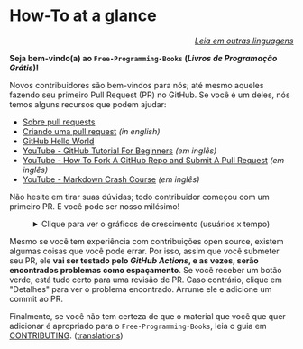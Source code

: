 # How-To at a glance

<div align="right" markdown="1">

*[Leia em outras linguagens](../README.md#translations)*

</div>

**Seja bem-vindo(a) ao `Free-Programming-Books` (*Livros de Programação Grátis*)!**

Novos contribuidores são bem-vindos para nós; até mesmo aqueles fazendo seu primeiro Pull Request (PR) no GitHub. Se você é um deles, nós temos alguns recursos que podem ajudar:

* [Sobre pull requests](https://docs.github.com/pt/pull-requests/collaborating-with-pull-requests/proposing-changes-to-your-work-with-pull-requests/about-pull-requests)
* [Criando uma pull request](https://docs.github.com/pt/pull-requests/collaborating-with-pull-requests/proposing-changes-to-your-work-with-pull-requests/creating-a-pull-request) *(in english)*
* [GitHub Hello World](https://docs.github.com/pt/get-started/quickstart/hello-world)
* [YouTube - GitHub Tutorial For Beginners](https://www.youtube.com/watch?v=0fKg7e37bQE) *(em inglês)*
* [YouTube - How To Fork A GitHub Repo and Submit A Pull Request](https://www.youtube.com/watch?v=G1I3HF4YWEw) *(em inglês)*
* [YouTube - Markdown Crash Course](https://www.youtube.com/watch?v=HUBNt18RFbo) *(em inglês)*


Não hesite em tirar suas dúvidas; todo contribuidor começou com um primeiro PR. E você pode ser nosso milésimo!

<details align="center" markdown="1">
<summary>Clique para ver o gráficos de crescimento (usuários x tempo)</summary>

[![EbookFoundation/free-programming-books's Contributor over time Graph](https://contributor-overtime-api.apiseven.com/contributors-svg?chart=contributorOverTime&repo=ebookfoundation/free-programming-books)](https://www.apiseven.com/en/contributor-graph?chart=contributorOverTime&repo=ebookfoundation/free-programming-books)

[![EbookFoundation/free-programming-books's Monthly Active Contributors graph](https://contributor-overtime-api.apiseven.com/contributors-svg?chart=contributorMonthlyActivity&repo=ebookfoundation/free-programming-books)](https://www.apiseven.com/en/contributor-graph?chart=contributorMonthlyActivity&repo=ebookfoundation/free-programming-books)

OBSERVAÇÃO: os picos de contribuição geralmente coincidem com o intervalo de datas do [evento Hacktoberfest](https://hacktoberfest.digitalocean.com).

</details>

Mesmo se você tem experiência com contribuições open source, existem algumas coisas que você pode errar. Por isso, assim que você submeter seu PR, ele **vai ser testado pelo *GitHub Actions*, e as vezes, serão encontrados problemas como espaçamento**. Se você receber um botão verde, está tudo certo para uma revisão de PR. Caso contrário, clique em "Detalhes" para ver o problema encontrado. Arrume ele e adicione um commit ao PR.

Finalmente, se você não tem certeza de que o material que você que quer adicionar é apropriado para o `Free-Programming-Books`, leia o guia em [CONTRIBUTING](CONTRIBUTING-pt_BR.md). ([translations](../README.md#translations))
